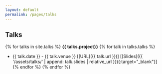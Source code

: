 ```yaml
---
layout: default
permalink: /pages/talks
---
```


## Talks

{% for talks in site.talks %}
**{{ talks.project}}**
{% for talk in talks.talks %}
- {{ talk.date }} - {{ talk.venue }} [[URL]({{ talk.url }})] [[Slides]({{ '/assets/talks/' | append: talk.slides | relative_url }}){:target="_blank"}]
{% endfor %}
{% endfor %}
